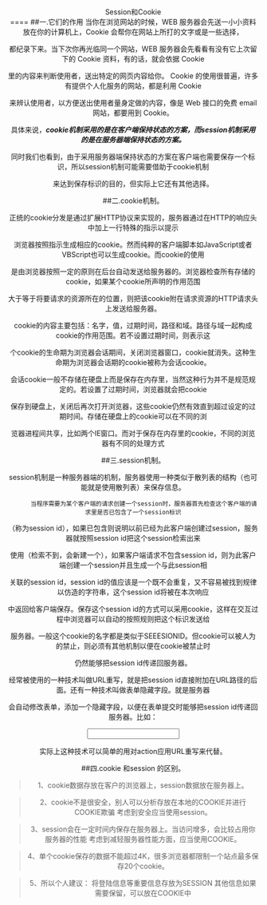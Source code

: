 <center>Session和Cookie<center>
====
##一.它们的作用
当你在浏览网站的时候，WEB 服务器会先送一小小资料放在你的计算机上，Cookie 会帮你在网站上所打的文字或是一些选择，

都纪录下来。当下次你再光临同一个网站，WEB 服务器会先看看有没有它上次留下的 Cookie 资料，有的话，就会依据 Cookie

里的内容来判断使用者，送出特定的网页内容给你。 Cookie 的使用很普遍，许多有提供个人化服务的网站，都是利用 Cookie

来辨认使用者，以方便送出使用者量身定做的内容，像是 Web 接口的免费 email 网站，都要用到 Cookie。

具体来说，***cookie机制采用的是在客户端保持状态的方案，而session机制采用的是在服务器端保持状态的方案。***

同时我们也看到，由于采用服务器端保持状态的方案在客户端也需要保存一个标识，所以session机制可能需要借助于cookie机制

来达到保存标识的目的，但实际上它还有其他选择。

##二.cookie机制。

正统的cookie分发是通过扩展HTTP协议来实现的，服务器通过在HTTP的响应头中加上一行特殊的指示以提示

浏览器按照指示生成相应的cookie。然而纯粹的客户端脚本如JavaScript或者VBScript也可以生成cookie。而cookie的使用

是由浏览器按照一定的原则在后台自动发送给服务器的。浏览器检查所有存储的cookie，如果某个cookie所声明的作用范围

大于等于将要请求的资源所在的位置，则把该cookie附在请求资源的HTTP请求头上发送给服务器。
 
cookie的内容主要包括：名字，值，过期时间，路径和域。路径与域一起构成cookie的作用范围。若不设置过期时间，则表示这

个cookie的生命期为浏览器会话期间，关闭浏览器窗口，cookie就消失。这种生命期为浏览器会话期的cookie被称为会话cookie。

会话cookie一般不存储在硬盘上而是保存在内存里，当然这种行为并不是规范规定的。若设置了过期时间，浏览器就会把cookie

保存到硬盘上，关闭后再次打开浏览器，这些cookie仍然有效直到超过设定的过期时间。存储在硬盘上的cookie可以在不同的浏

览器进程间共享，比如两个IE窗口。而对于保存在内存里的cookie，不同的浏览器有不同的处理方式

##三.session机制。

session机制是一种服务器端的机制，服务器使用一种类似于散列表的结构（也可能就是使用散列表）来保存信息。

          当程序需要为某个客户端的请求创建一个session时，服务器首先检查这个客户端的请求里是否已包含了一个session标识

（称为session id），如果已包含则说明以前已经为此客户端创建过session，服务器就按照session id把这个session检索出来

使用（检索不到，会新建一个），如果客户端请求不包含session id，则为此客户端创建一个session并且生成一个与此session相

关联的session id，session id的值应该是一个既不会重复，又不容易被找到规律以仿造的字符串，这个session id将被在本次响应

中返回给客户端保存。保存这个session id的方式可以采用cookie，这样在交互过程中浏览器可以自动的按照规则把这个标识发送给

服务器。一般这个cookie的名字都是类似于SEEESIONID。但cookie可以被人为的禁止，则必须有其他机制以便在cookie被禁止时

仍然能够把session id传递回服务器。

经常被使用的一种技术叫做URL重写，就是把session id直接附加在URL路径的后面。还有一种技术叫做表单隐藏字段。就是服务器

会自动修改表单，添加一个隐藏字段，以便在表单提交时能够把session id传递回服务器。比如： 
<form name="testform" action="/xxx"> 
<input type="hidden" name="jsessionid" value="ByOK3vjFD75aPnrF7C2HmdnV6QZcEbzWoWiBYEnLerjQ99zWpBng!-145788764"> 
<input type="text"> 
</form> 
实际上这种技术可以简单的用对action应用URL重写来代替。

##四.cookie 和session 的区别。

>1、cookie数据存放在客户的浏览器上，session数据放在服务器上。

>2、cookie不是很安全，别人可以分析存放在本地的COOKIE并进行COOKIE欺骗
   考虑到安全应当使用session。

>3、session会在一定时间内保存在服务器上。当访问增多，会比较占用你服务器的性能
   考虑到减轻服务器性能方面，应当使用COOKIE。

>4、单个cookie保存的数据不能超过4K，很多浏览器都限制一个站点最多保存20个cookie。

>5、所以个人建议：
   将登陆信息等重要信息存放为SESSION
   其他信息如果需要保留，可以放在COOKIE中